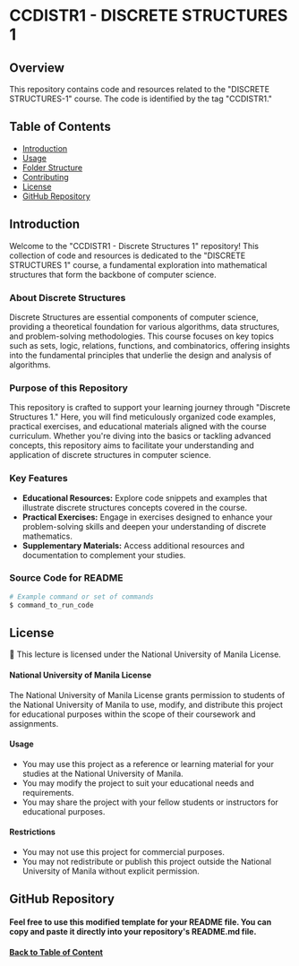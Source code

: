# CCDISTR1 - DISCRETE STRUCTURES 1 

## Overview

This repository contains code and resources related to the "DISCRETE STRUCTURES-1" course. The code is identified by the tag "CCDISTR1."

## Table of Contents

- [Introduction](#introduction)
- [Usage](#usage)
- [Folder Structure](#folder-structure)
- [Contributing](#contributing)
- [License](#license)
- [GitHub Repository](#github-repository) 

## Introduction

Welcome to the "CCDISTR1 - Discrete Structures 1" repository! This collection of code and resources is dedicated to the "DISCRETE STRUCTURES 1" course, a fundamental exploration into mathematical structures that form the backbone of computer science.

### About Discrete Structures

Discrete Structures are essential components of computer science, providing a theoretical foundation for various algorithms, data structures, and problem-solving methodologies. This course focuses on key topics such as sets, logic, relations, functions, and combinatorics, offering insights into the fundamental principles that underlie the design and analysis of algorithms.

### Purpose of this Repository

This repository is crafted to support your learning journey through "Discrete Structures 1." Here, you will find meticulously organized code examples, practical exercises, and educational materials aligned with the course curriculum. Whether you're diving into the basics or tackling advanced concepts, this repository aims to facilitate your understanding and application of discrete structures in computer science.

### Key Features

- **Educational Resources:** Explore code snippets and examples that illustrate discrete structures concepts covered in the course.
- **Practical Exercises:** Engage in exercises designed to enhance your problem-solving skills and deepen your understanding of discrete mathematics.
- **Supplementary Materials:** Access additional resources and documentation to complement your studies.

### Source Code for README

```bash
# Example command or set of commands
$ command_to_run_code
```

## License 

🔑 This lecture is licensed under the National University of Manila License.

#### National University of Manila License  

The National University of Manila License grants permission to students of the National University of Manila to use, modify, and distribute this project for educational purposes within the scope of their coursework and assignments.

#### Usage 

* You may use this project as a reference or learning material for your studies at the National University of Manila.
* You may modify the project to suit your educational needs and requirements.
* You may share the project with your fellow students or instructors for educational purposes.

#### Restrictions

* You may not use this project for commercial purposes.
* You may not redistribute or publish this project outside the National University of Manila without explicit permission.

## GitHub Repository 

#### Feel free to use this modified template for your README file. You can copy and paste it directly into your repository's README.md file.


#### [Back to Table of Content](#introduction)
